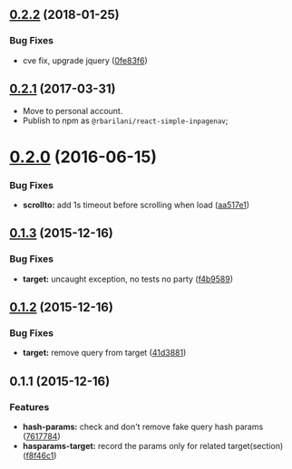 <a name="0.2.2"></a>
## [0.2.2](https://github.com/rbarilani/react-simple-inpagenav/compare/0.2.1...v0.2.2) (2018-01-25)


### Bug Fixes

* cve fix, upgrade jquery ([0fe83f6](https://github.com/rbarilani/react-simple-inpagenav/commit/0fe83f6))


<a name="0.2.1"></a>

## [0.2.1](https://github.com/rbarilani/react-simple-inpagenav/compare/0.2.0...0.2.1) (2017-03-31)

* Move to personal account.
* Publish to npm as `@rbarilani/react-simple-inpagenav`;


<a name="0.2.0"></a>
# [0.2.0](https://github.com/zalando/react-simple-inpagenav/compare/0.1.3...v0.2.0) (2016-06-15)


### Bug Fixes

* **scrollto:** add 1s timeout before scrolling when load ([aa517e1](https://github.com/zalando/react-simple-inpagenav/commit/aa517e1))



<a name="0.1.3"></a>
## [0.1.3](https://github.com/zalando/react-simple-inpagenav/compare/0.1.2...v0.1.3) (2015-12-16)


### Bug Fixes

* **target:** uncaught exception, no tests no party ([f4b9589](https://github.com/zalando/react-simple-inpagenav/commit/f4b9589))



<a name="0.1.2"></a>
## [0.1.2](https://github.com/zalando/react-simple-inpagenav/compare/0.1.1...v0.1.2) (2015-12-16)


### Bug Fixes

* **target:** remove query from target ([41d3881](https://github.com/zalando/react-simple-inpagenav/commit/41d3881))



<a name="0.1.1"></a>
## 0.1.1 (2015-12-16)


### Features

* **hash-params:** check and don't remove fake query hash params ([7617784](https://github.com/zalando/react-simple-inpagenav/commit/7617784))
* **hasparams-target:** record the params only for related target(section) ([f8f46c1](https://github.com/zalando/react-simple-inpagenav/commit/f8f46c1))
